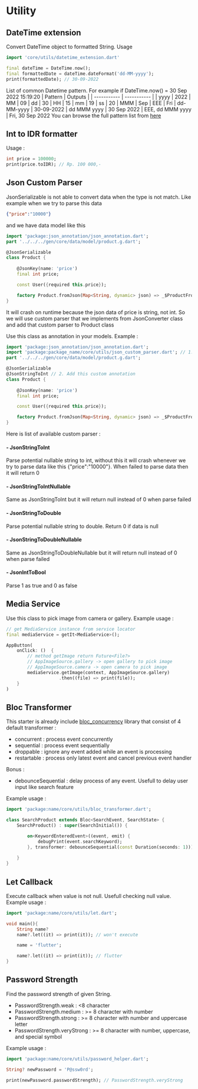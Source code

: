 # Utility

## DateTime extension
Convert DateTime object to formatted String. Usage
```dart
import 'core/utils/datetime_extension.dart'

final dateTime = DateTime.now();
final formattedDate = dateTime.dateFormat('dd-MM-yyyy');
print(formattedDate); // 30-09-2022
```

List of common Datetime pattern. For example if DateTime.now() = 30 Sep 2022 15:19:20
| Pattern   | Outputs     |
| ----------- | ----------- |
| yyyy | 2022
| MM | 09
| dd | 30
| HH | 15
| mm | 19
| ss | 20
| MMM | Sep
| EEE | Fri
| dd-MM-yyyy | 30-09-2022
| dd MMM yyyy | 30 Sep 2022
| EEE, dd MMM yyyy | Fri, 30 Sep 2022
You can browse the full pattern list from [here]('https://api.flutter.dev/flutter/intl/DateFormat-class.html')

## Int to IDR formatter

Usage :
```dart
int price = 100000;
print(price.toIDR); // Rp. 100 000,-
```

## Json Custom Parser
JsonSerializable is not able to convert data when the type is not match. Like example when we try to parse this data
```json
{"price":"10000"}
```
and we have data model like this
```dart
import 'package:json_annotation/json_annotation.dart';
part '../../../gen/core/data/model/product.g.dart';

@JsonSerializable
class Product {
    
    @JsonKey(name: 'price')
    final int price;

    const User({required this.price});

    factory Product.fromJson(Map<String, dynamic> json) => _$ProductFromJson(json);
}
```

It will crash on runtime because the json data of price is string, not int. So we will use custom parser that we implements from JsonConverter class and add that custom parser to Product class

Use this class as annotation in your models. Example :
```dart
import 'package:json_annotation/json_annotation.dart';
import 'package:package_name/core/utils/json_custom_parser.dart'; // 1. Add this import
part '../../../gen/core/data/model/product.g.dart';

@JsonSerializable
@JsonStringToInt // 2. Add this custom annotation
class Product {
    
    @JsonKey(name: 'price')
    final int price;

    const User({required this.price});

    factory Product.fromJson(Map<String, dynamic> json) => _$ProductFromJson(json);
}

```
Here is list of available custom parser :
#### - JsonStringToInt
Parse potential nullable string to int, without this it will crash whenever we try to parse data like this {"price":"10000"}. When failed to parse data then it will return 0
#### - JsonStringToIntNullable
Same as JsonStringToInt but it will return null instead of 0 when parse failed
#### - JsonStringToDouble
Parse potential nullable string to double. Return 0 if data is null
#### - JsonStringToDoubleNullable
Same as JsonStringToDoubleNullable but it will return null instead of 0 when parse failed
#### - JsonIntToBool
Parse 1 as true and 0 as false

## Media Service
Use this class to pick image from camera or gallery.
Example usage :
```dart
// get MediaService instance from service locator
final mediaService = getIt<MediaService>();

AppButton(
    onClick: ()  {
        // method getImage return Future<File?>
        // AppImageSource.gallery -> open gallery to pick image
        // AppImageSource.camera -> open camera to pick image
        mediaService.getImage(context, AppImageSource.gallery)
                    .then((file) => print(file));
    }
)
```

## Bloc Transformer

This starter is already include [bloc_concurrency](https://pub.dev/packages/bloc_concurrency) library that consist of 4 default transformer :
- concurrent : process event concurrently
- sequential : process event sequentially
- droppable : ignore any event added while an event is processing
- restartable : process only latest event and cancel previous event handler

Bonus :
- debounceSequential : delay process of any event. Usefull to delay user input like search feature

Example usage :
```dart
import 'package:name/core/utils/bloc_transformer.dart';

class SearchProduct extends Bloc<SearchEvent, SearchState> {
    SearchProduct() : super(SearchInitial()) {

        on<KeywordEnteredEvent>((event, emit) {
            debugPrint(event.searchKeyword);
        }, transformer: debounceSequential(const Duration(seconds: 1))); // delay user input for 1 sec
    
    }
}
```

## Let Callback
Execute callback when value is not null. Usefull checking null value. Example usage :

```dart
import 'package:name/core/utils/let.dart';

void main(){
    String name?
    name?.let((it) => print(it)); // won't execute

    name = 'flutter';

    name?.let((it) => print(it)); // flutter
}
```

## Password Strength
Find the password strength of given String. 
- PasswordStrength.weak : <8 character
- PasswordStrength.medium : >= 8 character with number
- PasswordStrength.strong : >= 8 character with number and uppercase letter
- PasswordStrength.veryStrong : >= 8 character with number, uppercase, and special symbol

Example usage :
```dart
import 'package:name/core/utils/password_helper.dart';

String? newPassword = 'P@ssw0rd';

print(newPassword.passwordStrength); // PasswordStrength.veryStrong

```